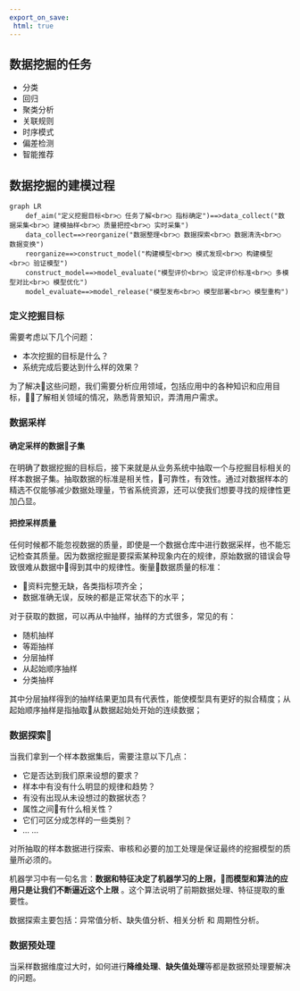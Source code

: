 ```yaml
---
export_on_save:
 html: true
---
```


## 数据挖掘的任务

- 分类
- 回归
- 聚类分析
- 关联规则
- 时序模式
- 偏差检测
- 智能推荐

## 数据挖掘的建模过程

```mermaid
graph LR
    def_aim("定义挖掘目标<br>○ 任务了解<br>○ 指标确定")==>data_collect("数据采集<br>○ 建模抽样<br>○ 质量把控<br>○ 实时采集")
    data_collect==>reorganize("数据整理<br>○ 数据探索<br>○ 数据清洗<br>○ 数据变换")
    reorganize==>construct_model("构建模型<br>○ 模式发现<br>○ 构建模型<br>○ 验证模型")
    construct_model==>model_evaluate("模型评价<br>○ 设定评价标准<br>○ 多模型对比<br>○ 模型优化")
    model_evaluate==>model_release("模型发布<br>○ 模型部署<br>○ 模型重构")
```

<!-- ![DataDigFlow](/assets/DataDigFlow.png) -->

### 定义挖掘目标

需要考虑以下几个问题：
- 本次挖掘的目标是什么？
- 系统完成后要达到什么样的效果？

为了解决这些问题，我们需要分析应用领域，包括应用中的各种知识和应用目标，了解相关领域的情况，熟悉背景知识，弄清用户需求。

### 数据采样

#### 确定采样的数据子集

在明确了数据挖掘的目标后，接下来就是从业务系统中抽取一个与挖掘目标相关的样本数据子集。抽取数据的标准是相关性，可靠性，有效性。通过对数据样本的精选不仅能够减少数据处理量，节省系统资源，还可以使我们想要寻找的规律性更加凸显。

#### 把控采样质量

任何时候都不能忽视数据的质量，即使是一个数据仓库中进行数据采样，也不能忘记检查其质量。因为数据挖掘是要探索某种现象内在的规律，原始数据的错误会导致很难从数据中得到其中的规律性。衡量数据质量的标准：
- 资料完整无缺，各类指标项齐全；
- 数据准确无误，反映的都是正常状态下的水平；

对于获取的数据，可以再从中抽样，抽样的方式很多，常见的有：
- 随机抽样
- 等距抽样
- 分层抽样
- 从起始顺序抽样
- 分类抽样

其中分层抽样得到的抽样结果更加具有代表性，能使模型具有更好的拟合精度；从起始顺序抽样是指抽取从数据起始处开始的连续数据；

### 数据探索

当我们拿到一个样本数据集后，需要注意以下几点：
- 它是否达到我们原来设想的要求？
- 样本中有没有什么明显的规律和趋势？
- 有没有出现从未设想过的数据状态？
- 属性之间有什么相关性？
- 它们可区分成怎样的一些类别？
- ... ...

对所抽取的样本数据进行探索、审核和必要的加工处理是保证最终的挖掘模型的质量所必须的。

机器学习中有一句名言：**数据和特征决定了机器学习的上限，而模型和算法的应用只是让我们不断逼近这个上限** 。这个算法说明了前期数据处理、特征提取的重要性。

数据探索主要包括：异常值分析、缺失值分析、相关分析 和 周期性分析。

### 数据预处理

当采样数据维度过大时，如何进行**降维处理**、**缺失值处理**等都是数据预处理要解决的问题。



